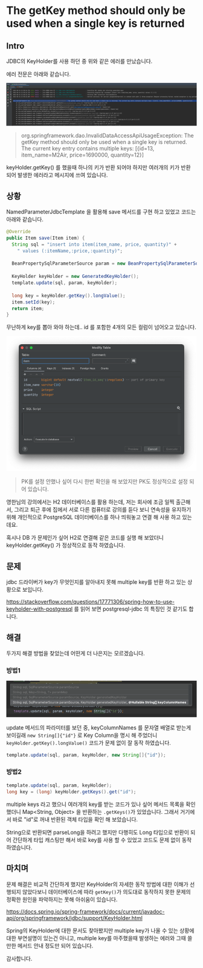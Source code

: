 # The getKey method should only be used when a single key is returned

## Intro

JDBC의 KeyHolder를 사용 하던 중 위와 같은 에러를 만났습니다.

에러 전문은 아래와 같습니다.

![image-20220616215857791](https://raw.githubusercontent.com/Shane-Park/mdblog/main/devlife/todayError/20220616.assets/image-20220616215857791.png)

> org.springframework.dao.InvalidDataAccessApiUsageException: The getKey method should only be used when a single key is returned. The current key entry contains multiple keys: [{id=13, item_name=M2Air, price=1690000, quantity=12}]

keyHolder.getKey() 를 했을때 하나의 키가 반환 되어야 하지만 여러개의 키가 반환 되어 발생한 에러라고 메시지에 쓰여 있습니다.

## 상황

NamedParameterJdbcTemplate 을 활용해 save 메서드를 구현 하고 있었고 코드는 아래와 같습니다.

```java
@Override
public Item save(Item item) {
  String sql = "insert into item(item_name, price, quantity)" +
    " values (:itemName,:price,:quantity)";

  BeanPropertySqlParameterSource param = new BeanPropertySqlParameterSource(item);

  KeyHolder keyHolder = new GeneratedKeyHolder();
  template.update(sql, param, keyHolder);

  long key = keyHolder.getKey().longValue();
  item.setId(key);
  return item;
}
```

무난하게 key를 뽑아 와야 하는데.. id 를 포함한 4개의 모든 컬럼이 넘어오고 있습니다. 

![img](https://raw.githubusercontent.com/Shane-Park/mdblog/main/devlife/todayError/20220616.assets/blob.png)

>  PK를 설정 안했나 싶어 다시 한번 확인을 해 보았지만 PK도 정상적으로 설정 되어 있습니다.

영한님의 강의에서는 H2 데이터베이스를 활용 하는데, 저는 회사에 조금 일찍 출근해서, 그리고 퇴근 후에 집에서 서로 다른 컴퓨터로 강의를 듣다 보니 연속성을 유지하기 위해 개인적으로 PostgreSQL 데이터베이스를 하나 띄워놓고 연결 해 사용 하고 있는데요.

혹시나 DB 가 문제인가 싶어 H2로 연결해 같은 코드를 실행 해 보았더니 keyHolder.getKey() 가 정상적으로 동작 하였습니다.

## 문제

jdbc 드라이버가 key가 무엇인지를 알아내지 못해 multiple key를 반환 하고 있는 상황으로 보입니다.

https://stackoverflow.com/questions/17771306/spring-how-to-use-keyholder-with-postgresql 를 읽어 보면 postgresql-jdbc 의 특징인 것 같기도 합니다.

## 해결

두가지 해결 방법을 찾았는데 어떤게 더 나은지는 모르겠습니다.

### 방법1

![img](https://raw.githubusercontent.com/Shane-Park/mdblog/main/devlife/todayError/20220616.assets/blob-20220616221230134.png)

update 메서드의 파라미터를 보던 중, keyColumnNames 를 문자열 배열로 받는게 보이길래 `new String[]{"id"}` 로 Key Column을 명시 해 주었더니 `keyHolder.getKey().longValue()` 코드가 문제 없이 잘 동작 하였습니다.

```java
template.update(sql, param, keyHolder, new String[]{"id"});
```

### 방법2

```java
template.update(sql, param, keyHolder);
long key = (long) keyHolder.getKeys().get("id");
```

multiple keys 라고 했으니 여러개의 key를 받는 코드가 있나 싶어 메서드 목록을 확인 했더니 Map<String, Object> 을 반환하는 `.getKeys()`가 있었습니다. 그래서 거기에서 바로 "id"로 꺼내 반환된 객체 타입을 확인 해 보았습니다.

String으로 반환되면 parseLong을 하려고 했지만 다행히도 Long 타입으로 반환이 되어 간단하게 타입 캐스팅만 해서 바로 key를 사용 할 수 있었고 코드도 문제 없이 동작 하였습니다.

## 마치며

문제 해결은 비교적 간단하게 했지만 KeyHolder의 자세한 동작 방법에 대한 이해가 선행되지 않았다보니 데이터베이스에 따라 `getKey()`가 의도대로 동작하지 못한 문제의 정확한 원인을 파악하지는 못해 아쉬움이 있습니다.

https://docs.spring.io/spring-framework/docs/current/javadoc-api/org/springframework/jdbc/support/KeyHolder.html

Spring의 KeyHolder에 대한 문서도 찾아봤지만 multiple key가 나올 수 있는 상황에 대한 부연설명이 있는건 아니고, multiple key를 마주했을때 발생하는 에러와 그때 쓸만한 메서드 안내 정도만 되어 있습니다.

감사합니다. 